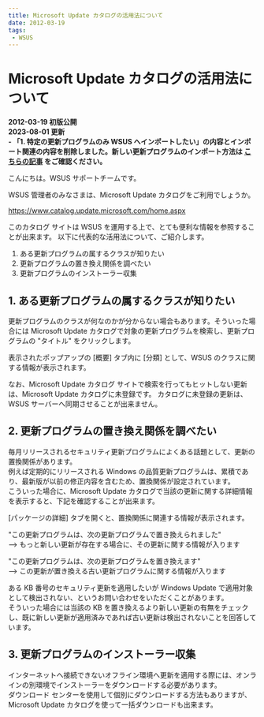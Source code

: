 ```yaml
---
title: Microsoft Update カタログの活用法について
date: 2012-03-19
tags: 
 - WSUS
---
```

# Microsoft Update カタログの活用法について

**2012-03-19 初版公開**  
**2023-08-01 更新**  
**- 「1. 特定の更新プログラムのみ WSUS へインポートしたい」の内容とインポート関連の内容を削除しました。新しい更新プログラムのインポート方法は [こちらの記事](https://jpmem.github.io/blog/wsus/2023-07-27_01/) をご確認ください。**  

こんにちは。WSUS サポートチームです。

WSUS 管理者のみなさまは、Microsoft Update カタログをご利用でしょうか。

https://www.catalog.update.microsoft.com/home.aspx

このカタログ サイトは WSUS を運用する上で、とても便利な情報を参照することが出来ます。
以下に代表的な活用法について、ご紹介します。

1. ある更新プログラムの属するクラスが知りたい
2. 更新プログラムの置き換え関係を調べたい
3. 更新プログラムのインストーラー収集

## 1. ある更新プログラムの属するクラスが知りたい
更新プログラムのクラスが何なのかが分からない場合もあります。そういった場合には Microsoft Update カタログで対象の更新プログラムを検索し、更新プログラムの "タイトル" をクリックします。

表示されたポップアップの [概要] タブ内に [分類] として、WSUS のクラスに関する情報が表示されます。

なお、Microsoft Update カタログ サイトで検索を行ってもヒットしない更新は、Microsoft Update カタログに未登録です。
カタログに未登録の更新は、WSUS サーバーへ同期させることが出来ません。

## 2. 更新プログラムの置き換え関係を調べたい
毎月リリースされるセキュリティ更新プログラムによくある話題として、更新の置換関係があります。  
例えば定期的にリリースされる Windows の品質更新プログラムは、累積であり、最新版が以前の修正内容を含むため、置換関係が設定されています。  
こういった場合に、Microsoft Update カタログで当該の更新に関する詳細情報を表示すると、下記を確認することが出来ます。

[パッケージの詳細] タブを開くと、置換関係に関連する情報が表示されます。

"この更新プログラムは、次の更新プログラムで置き換えられました"  
--> もっと新しい更新が存在する場合に、その更新に関する情報が入ります

"この更新プログラムは、次の更新プログラムを置き換えます"  
--> この更新が置き換える古い更新プログラムに関する情報が入ります

ある KB 番号のセキュリティ更新を適用したいが Windows Update で適用対象として検出されない、というお問い合わせをいただくことがあります。  
そういった場合には当該の KB を置き換えるより新しい更新の有無をチェックし、既に新しい更新が適用済みであれば古い更新は検出されないことを回答しています。

## 3. 更新プログラムのインストーラー収集
インターネットへ接続できないオフライン環境へ更新を適用する際には、オンラインの別環境でインストーラーをダウンロードする必要があります。  
ダウンロード センターを使用して個別にダウンロードする方法もありますが、Microsoft Update カタログを使って一括ダウンロードも出来ます。